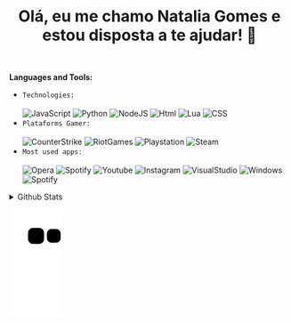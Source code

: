 <h1 align="center">Olá, eu me chamo Natalia Gomes e estou disposta a te ajudar! 🏓</h1>
<br>

**Languages and Tools:**<br>
* `Technologies:`<br><br>
    ![JavaScript](https://img.shields.io/badge/JavaScript-F7DF1E?style=for-the-badge&logo=javascript&logoColor=black)
    ![Python](https://img.shields.io/badge/Python-14354C?style=for-the-badge&logo=python&logoColor=white)
    ![NodeJS](https://img.shields.io/badge/Node.js-43853D?style=for-the-badge&logo=node.js&logoColor=white)
    ![Html](https://img.shields.io/badge/HTML-E34F26?style=for-the-badge&logo=html5&logoColor=white)
    ![Lua](https://img.shields.io/badge/Lua-2C2D72?style=for-the-badge&logo=lua&logoColor=white)
    ![CSS](https://img.shields.io/badge/CSS3-1572B6?style=for-the-badge&logo=css3&logoColor=white)
* `Plataforms Gamer:`<br><br>
    ![CounterStrike](https://img.shields.io/badge/Counter_Strike-000000?style=for-the-badge&logo=counter-strike&logoColor=white)
    ![RiotGames](https://img.shields.io/badge/Riot_Games-D32936?style=for-the-badge&logo=riot-games&logoColor=white)
    ![Playstation](https://img.shields.io/badge/PlayStation-003791?style=for-the-badge&logo=playstation&logoColor=white)
    ![Steam](https://img.shields.io/badge/Steam-000000?style=for-the-badge&logo=steam&logoColor=white)
* `Most used apps:`<br><br>
    ![Opera](https://img.shields.io/badge/Opera-FF1B2D?style=for-the-badge&logo=Opera&logoColor=white)
    ![Spotify](https://img.shields.io/badge/Spotify-1ED760?&style=for-the-badge&logo=spotify&logoColor=white)
    ![Youtube](https://img.shields.io/badge/YouTube-FF0000?style=for-the-badge&logo=youtube&logoColor=white)
    ![Instagram](https://img.shields.io/badge/Instagram-E4405F?style=for-the-badge&logo=instagram&logoColor=white)
    ![VisualStudio](https://img.shields.io/badge/Visual_Studio_Code-0078D4?style=for-the-badge&logo=visual%20studio%20code&logoColor=white)
    ![Windows](https://img.shields.io/badge/Windows-0078D6?style=for-the-badge&logo=windows&logoColor=white)
    ![Spotify](https://img.shields.io/badge/Spotify-1ED760?&style=for-the-badge&logo=spotify&logoColor=white)

<details>
  <summary>Github Stats</summary>
</details>

![Snake animation](https://github.com/rafaballerini/rafaballerini/blob/output/github-contribution-grid-snake.svg)
